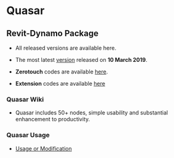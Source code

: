 # Quasar
## Revit-Dynamo Package 

- All released versions are available here.

- The most latest [version](https://github.com/mgjean/quasar/tree/master/Quasar%20v2.0.1) released on __10 March 2019__.

- __Zerotouch__ codes are available [here](https://github.com/mgjean/quasar/tree/master/Quasar-ZTD).

- __Extension__ codes are available [here](https://github.com/mgjean/quasar/tree/master/QuasarExtension)

### Quasar Wiki
- Quasar includes 50+ nodes, simple usability and substantial enhancement to productivity.

### Quasar Usage
- [Usage or Modification](https://twentytwo.space/2018/04/01/quasar)
